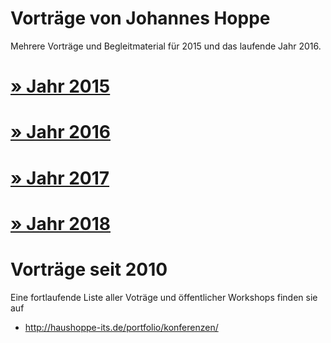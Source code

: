 # Vorträge von Johannes Hoppe

Mehrere Vorträge und Begleitmaterial für 2015 und das laufende Jahr 2016.

# [» Jahr 2015](2015)
# [» Jahr 2016](2016)
# [» Jahr 2017](https://presentations.angular.schule/)
# [» Jahr 2018](https://angular.schule/blog/2018-06-talks)

# Vorträge seit 2010

Eine fortlaufende Liste aller Voträge und öffentlicher Workshops finden sie auf
* http://haushoppe-its.de/portfolio/konferenzen/
